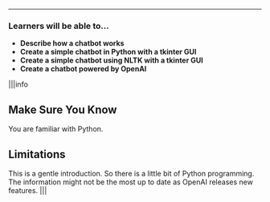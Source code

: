 ---

### Learners will be able to...
* **Describe how a chatbot works**
* **Create a simple chatbot in Python with a tkinter GUI**
* **Create a simple chatbot using NLTK with a tkinter GUI**
* **Create a chatbot powered by OpenAI**



|||info
## Make Sure You Know
You are familiar with Python.

## Limitations
This is a gentle introduction. So there is a little bit of Python programming. The information might not be the most up to date as OpenAI releases new features.
|||